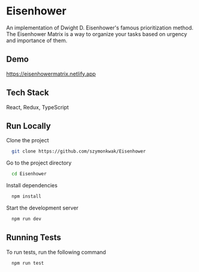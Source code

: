 
# Eisenhower

An implementation of Dwight D. Eisenhower's famous prioritization method.
The Eisenhower Matrix is a way to organize your tasks based on urgency and importance of them.  


## Demo

https://eisenhowermatrix.netlify.app


## Tech Stack

React, Redux, TypeScript



## Run Locally

Clone the project

```bash
  git clone https://github.com/szymonkwak/Eisenhower
```

Go to the project directory

```bash
  cd Eisenhower
```

Install dependencies

```bash
  npm install
```

Start the development server

```bash
  npm run dev
```

## Running Tests

To run tests, run the following command

```bash
  npm run test
```




